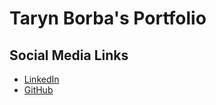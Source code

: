 # Taryn Borba's Portfolio
## Social Media Links
- [LinkedIn](https://www.linkedin.com/in/taryn-borba-894280119/)
- [GitHub](https://github.com/tborba1)
